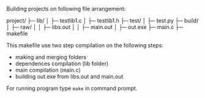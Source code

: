 Building projects on following file arrangement:

project/
├─ lib/
│  ├─ testlib1.c
│  ├─ testlib1.h
├─ test/
│  ├─ test.py
├─ build/
│  ├─ raw/
│  │  ├─ libs.out
│  │  ├─ main.out
│  ├─ out.exe
├─ main.c
├─ makefile

This makefile use two step compilation on the following steps:
- making and merging folders
- dependences compilation (lib folder)
- main compilation (main.c)
- building out.exe from libs.out and main.out

For running program type `make` in command prompt.

